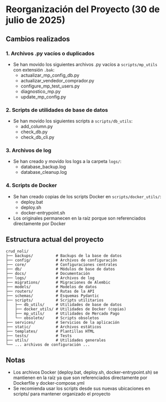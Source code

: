 # Reorganización del Proyecto (30 de julio de 2025)

## Cambios realizados

### 1. Archivos .py vacíos o duplicados
- Se han movido los siguientes archivos .py vacíos a `scripts/mp_utils` con extensión `.bak`:
  - actualizar_mp_config_db.py
  - actualizar_vendedor_comprador.py
  - configure_mp_test_users.py
  - diagnostico_mp.py
  - update_mp_config.py

### 2. Scripts de utilidades de base de datos
- Se han movido los siguientes scripts a `scripts/db_utils`:
  - add_column.py
  - check_db.py
  - check_db_cli.py

### 3. Archivos de log
- Se han creado y movido los logs a la carpeta `logs/`:
  - database_backup.log
  - database_cleanup.log

### 4. Scripts de Docker
- Se han creado copias de los scripts Docker en `scripts/docker_utils/`:
  - deploy.bat
  - deploy.sh
  - docker-entrypoint.sh
- Los originales permanecen en la raíz porque son referenciados directamente por Docker

## Estructura actual del proyecto

```
crud_noli/
├── backups/          # Backups de la base de datos
├── config/           # Archivos de configuración
├── core/             # Configuraciones centrales
├── db/               # Módulos de base de datos
├── docs/             # Documentación
├── logs/             # Archivos de log
├── migrations/       # Migraciones de Alembic
├── models/           # Modelos de datos
├── routers/          # Rutas de la API
├── schemas/          # Esquemas Pydantic
├── scripts/          # Scripts utilitarios
│   ├── db_utils/     # Utilidades de base de datos
│   ├── docker_utils/ # Utilidades de Docker (copias)
│   ├── mp_utils/     # Utilidades de Mercado Pago
│   └── obsolete/     # Scripts obsoletos
├── services/         # Servicios de la aplicación
├── static/           # Archivos estáticos
├── templates/        # Plantillas HTML
├── tests/            # Tests
├── utils/            # Utilidades generales
└── ... archivos de configuración ...
```

## Notas
- Los archivos Docker (deploy.bat, deploy.sh, docker-entrypoint.sh) se mantienen en la raíz ya que son referenciados directamente por Dockerfile y docker-compose.yml
- Se recomienda usar los scripts desde sus nuevas ubicaciones en scripts/ para mantener organizado el proyecto

